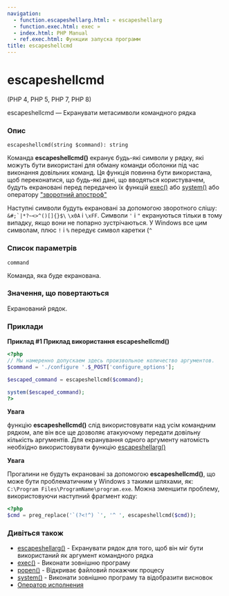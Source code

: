 ```yaml
---
navigation:
  - function.escapeshellarg.html: « escapeshellarg
  - function.exec.html: exec »
  - index.html: PHP Manual
  - ref.exec.html: Функции запуска программ
title: escapeshellcmd
---
```

# escapeshellcmd

(PHP 4, PHP 5, PHP 7, PHP 8)

escapeshellcmd — Екранувати метасимволи командного рядка

### Опис

```methodsynopsis
escapeshellcmd(string $command): string
```

Команда **escapeshellcmd()** екранує будь-які символи у рядку, які можуть бути використані для обману команди оболонки під час виконання довільних команд. Ця функція повинна бути використана, щоб переконатися, що будь-які дані, що вводяться користувачем, будуть екрановані перед передачею їх функцій [exec()](function.exec.html) або [system()](function.system.html) або оператору ["зворотний апостроф"](language.operators.execution.html)

Наступні символи будуть екрановані за допомогою зворотного слішу: ``&#;`|*?~<>^()[]{}$\`` `\x0A` і `\xFF`. Символи `'` і `"` екрануються тільки в тому випадку, якщо вони не попарно зустрічаються. У Windows все цим символам, плюс `!` і `%` передує символ каретки (`^`

### Список параметрів

`command`

Команда, яка буде екранована.

### Значення, що повертаються

Екранований рядок.

### Приклади

**Приклад #1 Приклад використання **escapeshellcmd()****

```php
<?php
// Мы намеренно допускаем здесь произвольное количество аргументов.
$command = './configure '.$_POST['configure_options'];

$escaped_command = escapeshellcmd($command);

system($escaped_command);
?>
```

**Увага**

функцію **escapeshellcmd()** слід використовувати над усім командним рядком, але він все ще дозволяє атакуючому передати довільну кількість аргументів. Для екранування одного аргументу натомість необхідно використовувати функцію [escapeshellarg()](function.escapeshellarg.html)

**Увага**

Прогалини не будуть екрановані за допомогою **escapeshellcmd()**, що може бути проблематичним у Windows з такими шляхами, як: `C:\Program Files\ProgramName\program.exe`. Можна зменшити проблему, використовуючи наступний фрагмент коду:

```php
<?php
$cmd = preg_replace('`(?<!^) `', '^ ', escapeshellcmd($cmd));
```

### Дивіться також

-   [escapeshellarg()](function.escapeshellarg.html) - Екранувати рядок для того, щоб він міг бути використаний як аргумент командного рядка
-   [exec()](function.exec.html) - Виконати зовнішню програму
-   [popen()](function.popen.html) - Відкриває файловий покажчик процесу
-   [system()](function.system.html) - Виконати зовнішню програму та відобразити висновок
-   [Оператор исполнения](language.operators.execution.html)
